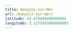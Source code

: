 ```yaml
---
title: Banyuls-sur-Mer
url: /banyuls-sur-mer/
latitude: 42.479408400000004
longitude: 3.1275893000000003
---
```

